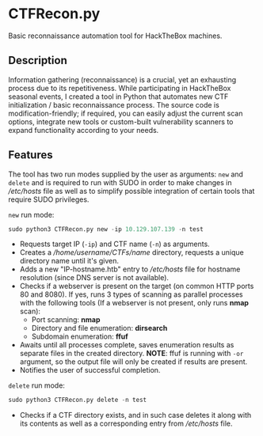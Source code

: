 # CTFRecon.py
 Basic reconnaissance automation tool for HackTheBox machines.

## Description

 Information gathering (reconnaissance) is a crucial, yet an exhausting process due to its repetitiveness. While participating in HackTheBox seasonal events, I created a tool in Python that automates new CTF initialization / basic reconnaissance process. The source code is modification-friendly; if required, you can easily adjust the current scan options, integrate new tools or custom-built vulnerability scanners to expand functionality according to your needs.

## Features

 The tool has two run modes supplied by the user as arguments: `new` and `delete` and is required to run with SUDO in order to make changes in */etc/hosts* file as well as to simplify possible integration of certain tools that require SUDO privileges.

 `new` run mode:

 ```python
 sudo python3 CTFRecon.py new -ip 10.129.107.139 -n test
 ```
 * Requests target IP (`-ip`) and CTF name (`-n`) as arguments.
 * Creates a */home/username/CTFs/name* directory, requests a unique directory name until it's given.
 * Adds a new "IP-hostname.htb" entry to */etc/hosts* file for hostname resolution (since DNS server is not available).
 * Checks if a webserver is present on the target (on common HTTP ports 80 and 8080). If yes, runs 3 types of scanning as parallel processes with the following tools (If a webserver is not present, only runs **nmap** scan):
   * Port scanning: **nmap**
   * Directory and file enumeration: **dirsearch**
   * Subdomain enumeration: **ffuf**
 * Awaits until all processes complete, saves enumeration results as separate files in the created directory.
 **NOTE**: ffuf is running with `-or` argument, so the output file will only be created if results are present.
 * Notifies the user of successful completion.

 `delete` run mode:
 ```python
 sudo python3 CTFRecon.py delete -n test
 ```

 * Checks if a CTF directory exists, and in such case deletes it along with its contents as well as a corresponding entry from */etc/hosts* file.
